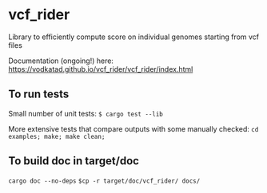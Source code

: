 # vcf_rider
 Library to efficiently compute score on individual genomes starting from vcf files 

Documentation (ongoing!) here:
https://vodkatad.github.io/vcf_rider/vcf_rider/index.html

## To run tests
Small number of unit tests:
`$ cargo test --lib`

More extensive tests that compare outputs with some manually checked:
`cd examples; make; make clean;`

## To build doc in target/doc
`cargo doc --no-deps`
`$cp -r target/doc/vcf_rider/ docs/`